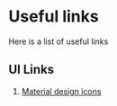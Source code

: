 # Useful links

Here is a list of useful links

## UI Links

1. [Material design icons](https://material.io/tools/icons/?style=baseline)
